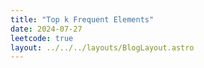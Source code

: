 ```yaml
---
title: "Top k Frequent Elements"
date: 2024-07-27
leetcode: true
layout: ../../../layouts/BlogLayout.astro
---
```

